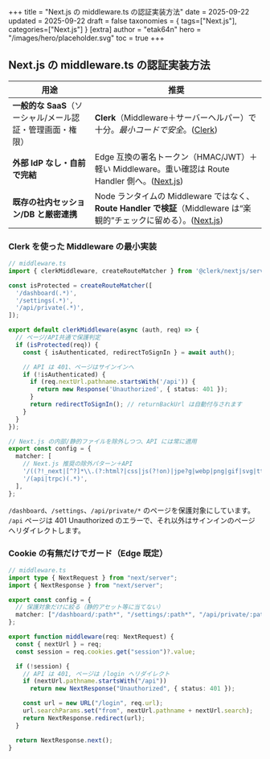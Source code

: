+++
title = "Next.js の middleware.ts の認証実装方法"
date = 2025-09-22
updated = 2025-09-22
draft = false
taxonomies = { tags=["Next.js"], categories=["Next.js"] }
[extra]
author = "etak64n"
hero = "/images/hero/placeholder.svg"
toc = true
+++

## Next.js の middleware.ts の認証実装方法

| 用途                                 | 推奨                                                                                          |
| ---------------------------------- | ------------------------------------------------------------------------------------------- |
| **一般的な SaaS**（ソーシャル/メール認証・管理画面・権限） | **Clerk**（Middleware＋サーバーヘルパー）で十分。*最小コードで安全*。([Clerk][1])                                   |
| **外部 IdP なし・自前で完結**                | Edge 互換の署名トークン（HMAC/JWT）＋軽い Middleware。重い確認は Route Handler 側へ。([Next.js][2])                |
| **既存の社内セッション/DB と厳密連携**            | Node ランタイムの Middleware ではなく、**Route Handler で検証**（Middleware は“楽観的”チェックに留める）。([Next.js][2]) |

[1]: https://clerk.com/docs/references/nextjs/clerk-middleware "Next.js: clerkMiddleware() | Next.js"
[2]: https://nextjs.org/docs/app/api-reference/file-conventions/middleware?utm_source=chatgpt.com "File-system conventions: middleware.js - Next.js"


### Clerk を使った Middleware の最小実装

```ts
// middleware.ts
import { clerkMiddleware, createRouteMatcher } from '@clerk/nextjs/server';

const isProtected = createRouteMatcher([
  '/dashboard(.*)',
  '/settings(.*)',
  '/api/private(.*)',
]);

export default clerkMiddleware(async (auth, req) => {
  // ページ/API共通で保護判定
  if (isProtected(req)) {
    const { isAuthenticated, redirectToSignIn } = await auth();

    // API は 401、ページはサインインへ
    if (!isAuthenticated) {
      if (req.nextUrl.pathname.startsWith('/api')) {
        return new Response('Unauthorized', { status: 401 });
      }
      return redirectToSignIn(); // returnBackUrl は自動付与されます
    }
  }
});

// Next.js の内部/静的ファイルを除外しつつ、API には常に適用
export const config = {
  matcher: [
    // Next.js 推奨の除外パターン＋API
    '/((?!_next|[^?]*\\.(?:html?|css|js(?!on)|jpe?g|webp|png|gif|svg|ttf|woff2?|ico|csv|docx?|xlsx?|zip|webmanifest)).*)',
    '/(api|trpc)(.*)',
  ],
};
```

`/dashboard`、`/settings`、`/api/private/*` のページを保護対象にしています。
`/api` ページは 401 Unauthorized のエラーで、それ以外はサインインのページへリダイレクトします。

### Cookie の有無だけでガード（Edge 既定）

```ts
// middleware.ts
import type { NextRequest } from "next/server";
import { NextResponse } from "next/server";

export const config = {
  // 保護対象だけに絞る（静的アセット等に当てない）
  matcher: ["/dashboard/:path*", "/settings/:path*", "/api/private/:path*"],
};

export function middleware(req: NextRequest) {
  const { nextUrl } = req;
  const session = req.cookies.get("session")?.value;

  if (!session) {
    // API は 401, ページは /login へリダイレクト
    if (nextUrl.pathname.startsWith("/api"))
      return new NextResponse("Unauthorized", { status: 401 });

    const url = new URL("/login", req.url);
    url.searchParams.set("from", nextUrl.pathname + nextUrl.search);
    return NextResponse.redirect(url);
  }

  return NextResponse.next();
}
```


